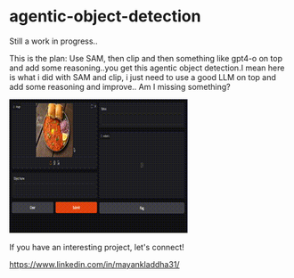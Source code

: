 # agentic-object-detection

Still a work in progress..

This is the plan: Use SAM, then clip and then something like gpt4-o on top and add some reasoning..you get this agentic object detection.I mean here is what i did with SAM and clip, i just need to use a good LLM on top and add some reasoning and improve.. Am I missing something?

![Demo](output.gif)

If you have an interesting project, let's connect!

https://www.linkedin.com/in/mayankladdha31/
